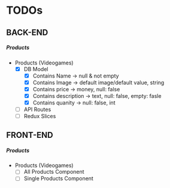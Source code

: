 # TODOs

## BACK-END

##### Products

- Products (Videogames)
  - [x] DB Model
    - [x] Contains Name -> null & not empty
    - [x] Contains Image -> default image/default value, string
    - [x] Contains price -> money, null: false
    - [x] Contains description -> text, null: false, empty: fasle
    - [x] Contains quanity -> null: false, int
  - [ ] API Routes
  - [ ] Redux Slices

## FRONT-END

##### Products

- Products (Videogames)
  - [ ] All Products Component
  - [ ] Single Products Component
